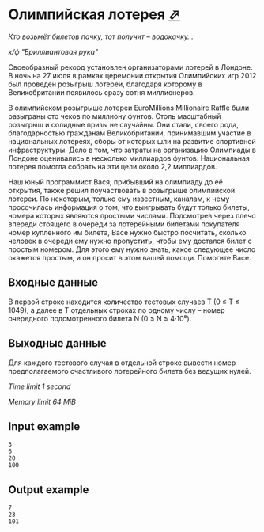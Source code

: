# Олимпийская лотерея [⬀](https://www.e-olymp.com/en/problems/3608)

_Кто возьмёт билетов пачку, тот получит – водокачку…_

_к/ф "Бриллиантовая рука"_


Своеобразный рекорд установлен организаторами лотерей в Лондоне. В ночь на 27 июля в рамках церемонии открытия Олимпийских игр 2012 был проведен розыгрыш лотереи, благодаря которому в Великобритании появилось сразу сотня миллионеров.

В олимпийском розыгрыше лотереи EuroMillions Millionaire Raffle были разыграны сто чеков по миллиону фунтов. Столь масштабный розыгрыш и солидные призы не случайны. Они стали, своего рода, благодарностью гражданам Великобритании, принимавшим участие в национальных лотереях, сборы от которых шли на развитие спортивной инфраструктуры. Дело в том, что затраты на организацию Олимпиады в Лондоне оценивались в несколько миллиардов фунтов. Национальная лотерея помогла собрать на эти цели около 2,2 миллиардов.

Наш юный программист Вася, прибывший на олимпиаду до её открытия, также решил поучаствовать в розыгрыше олимпийской лотереи. По некоторым, только ему известным, каналам, к нему просочилась информация о том, что выигрывать будут только билеты, номера которых являются простыми числами. Подсмотрев через плечо впереди стоящего в очереди за лотерейными билетами покупателя номер купленного им билета, Васе нужно быстро посчитать, сколько человек в очереди ему нужно пропустить, чтобы ему достался билет с простым номером. Для этого ему нужно знать, какое следующее число окажется простым, и он просит в этом вашей помощи. Помогите Васе.

## Входные данные

В первой строке находится количество тестовых случаев T (0 ≤ T ≤ 1049), а далее в T отдельных строках по одному числу – номер очередного подсмотренного билета N (0 ≤ N ≤ 4·10⁹).

## Выходные данные

Для каждого тестового случая в отдельной строке вывести номер предполагаемого счастливого лотерейного билета без ведущих нулей.

_Time limit 1 second_

_Memory limit 64 MiB_

## Input example
```
3
6
20
100
```

## Output example
```
7
23
101
```
